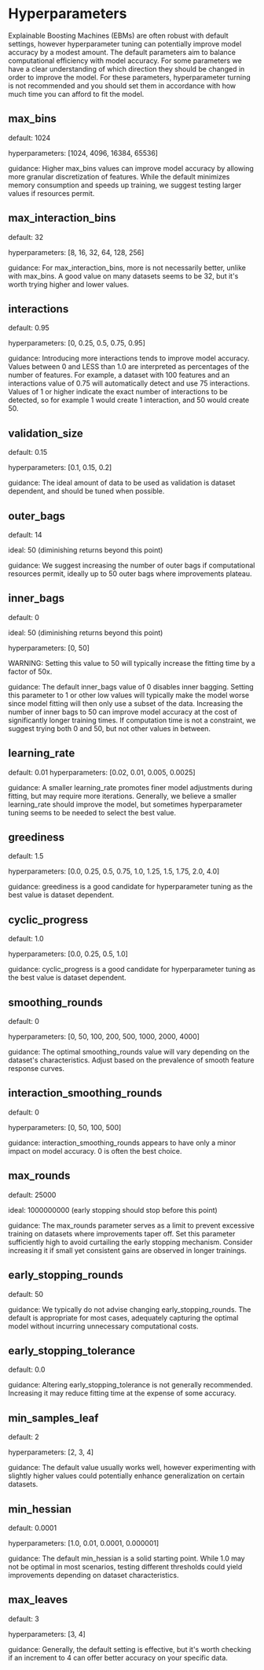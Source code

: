 # Hyperparameters

Explainable Boosting Machines (EBMs) are often robust with default settings, however hyperparameter tuning can potentially improve model accuracy by a modest amount. The default parameters aim to balance computational efficiency with model accuracy. For some parameters we have a clear understanding of which direction they should be changed in order to improve the model. For these parameters, hyperparameter turning is not recommended and you should set them in accordance with how much time you can afford to fit the model.

## max_bins
default: 1024

hyperparameters: [1024, 4096, 16384, 65536]

guidance: Higher max_bins values can improve model accuracy by allowing more granular discretization of features. While the default minimizes memory consumption and speeds up training, we suggest testing larger values if resources permit.

## max_interaction_bins
default: 32

hyperparameters: [8, 16, 32, 64, 128, 256]

guidance: For max_interaction_bins, more is not necessarily better, unlike with max_bins. A good value on many datasets seems to be 32, but it's worth trying higher and lower values.

## interactions
default: 0.95

hyperparameters: [0, 0.25, 0.5, 0.75, 0.95]

guidance: Introducing more interactions tends to improve model accuracy. Values between 0 and LESS than 1.0 are interpreted as percentages of the number of features. For example, a dataset with 100 features and an interactions value of 0.75 will automatically detect and use 75 interactions. Values of 1 or higher indicate the exact number of interactions to be detected, so for example 1 would create 1 interaction, and 50 would create 50.

## validation_size
default: 0.15

hyperparameters: [0.1, 0.15, 0.2]

guidance: The ideal amount of data to be used as validation is dataset dependent, and should be tuned when possible.

## outer_bags
default: 14

ideal: 50 (diminishing returns beyond this point)

guidance: We suggest increasing the number of outer bags if computational resources permit, ideally up to 50 outer bags where improvements plateau.

## inner_bags
default: 0

ideal: 50 (diminishing returns beyond this point)

hyperparameters: [0, 50]

WARNING: Setting this value to 50 will typically increase the fitting time by a factor of 50x.

guidance: The default inner_bags value of 0 disables inner bagging. Setting this parameter to 1 or other low values will typically make the model worse since model fitting will then only use a subset of the data. Increasing the number of inner bags to 50 can improve model accuracy at the cost of significantly longer training times. If computation time is not a constraint, we suggest trying both 0 and 50, but not other values in between.

## learning_rate
default: 0.01
hyperparameters: [0.02, 0.01, 0.005, 0.0025]

guidance: A smaller learning_rate promotes finer model adjustments during fitting, but may require more iterations. Generally, we believe a smaller learning_rate should improve the model, but sometimes hyperparameter tuning seems to be needed to select the best value.

## greediness
default: 1.5

hyperparameters: [0.0, 0.25, 0.5, 0.75, 1.0, 1.25, 1.5, 1.75, 2.0, 4.0]

guidance: greediness is a good candidate for hyperparameter tuning as the best value is dataset dependent.

## cyclic_progress
default: 1.0

hyperparameters: [0.0, 0.25, 0.5, 1.0]

guidance: cyclic_progress is a good candidate for hyperparameter tuning as the best value is dataset dependent.

## smoothing_rounds
default: 0

hyperparameters: [0, 50, 100, 200, 500, 1000, 2000, 4000]

guidance: The optimal smoothing_rounds value will vary depending on the dataset's characteristics. Adjust based on the prevalence of smooth feature response curves.

## interaction_smoothing_rounds
default: 0

hyperparameters: [0, 50, 100, 500]

guidance: interaction_smoothing_rounds appears to have only a minor impact on model accuracy. 0 is often the best choice.

## max_rounds
default: 25000

ideal: 1000000000 (early stopping should stop before this point)

guidance: The max_rounds parameter serves as a limit to prevent excessive training on datasets where improvements taper off. Set this parameter sufficiently high to avoid curtailing the early stopping mechanism. Consider increasing it if small yet consistent gains are observed in longer trainings.

## early_stopping_rounds
default: 50

guidance: We typically do not advise changing early_stopping_rounds. The default is appropriate for most cases, adequately capturing the optimal model without incurring unnecessary computational costs.

## early_stopping_tolerance
default: 0.0

guidance: Altering early_stopping_tolerance is not generally recommended. Increasing it may reduce fitting time at the expense of some accuracy.

## min_samples_leaf
default: 2

hyperparameters: [2, 3, 4]

guidance: The default value usually works well, however experimenting with slightly higher values could potentially enhance generalization on certain datasets.

## min_hessian
default: 0.0001

hyperparameters: [1.0, 0.01, 0.0001, 0.000001]

guidance: The default min_hessian is a solid starting point. While 1.0 may not be optimal in most scenarios, testing different thresholds could yield improvements depending on dataset characteristics.

## max_leaves
default: 3

hyperparameters: [3, 4]

guidance: Generally, the default setting is effective, but it's worth checking if an increment to 4 can offer better accuracy on your specific data.
